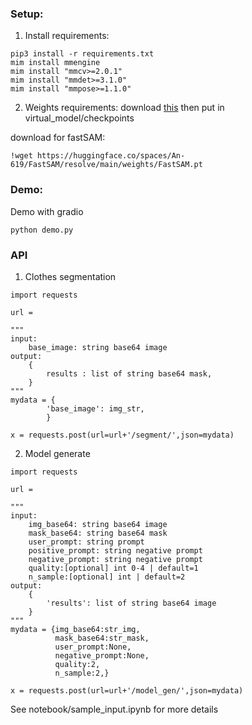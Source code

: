 ### Setup:
1. Install requirements:
```
pip3 install -r requirements.txt
mim install mmengine
mim install "mmcv>=2.0.1"
mim install "mmdet>=3.1.0"
mim install "mmpose>=1.1.0"
 ```

2. Weights requirements:
download [this](https://dl.fbaipublicfiles.com/segment_anything/sam_vit_h_4b8939.pth) then put in virtual_model/checkpoints

download for fastSAM:
```
!wget https://huggingface.co/spaces/An-619/FastSAM/resolve/main/weights/FastSAM.pt
```
### Demo:
Demo with gradio
```
python demo.py
```
### API
1. Clothes segmentation
```
import requests

url = 

"""
input:
    base_image: string base64 image
output:
    {
        results : list of string base64 mask,
    }
"""
mydata = {
        'base_image': img_str,
        }

x = requests.post(url=url+'/segment/',json=mydata)
```
2. Model generate
```
import requests

url = 

"""
input:
    img_base64: string base64 image
    mask_base64: string base64 mask
    user_prompt: string prompt
    positive_prompt: string negative prompt
    negative_prompt: string negative prompt
    quality:[optional] int 0-4 | default=1
    n_sample:[optional] int | default=2
output:
    {
        'results': list of string base64 image 
    }
"""
mydata = {img_base64:str_img,
          mask_base64:str_mask,
          user_prompt:None,
          negative_prompt:None,
          quality:2,
          n_sample:2,}

x = requests.post(url=url+'/model_gen/',json=mydata)
```
See notebook/sample_input.ipynb for more details
